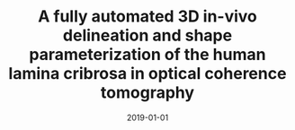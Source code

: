 ---
# Documentation: https://wowchemy.com/docs/managing-content/

title: A fully automated 3D in-vivo delineation and shape parameterization of the
  human lamina cribrosa in optical coherence tomography
subtitle: ''
summary: ''
authors:
- Piotr Syga
- Cezary Sielużycki
- Patrycja L. Krzyżanowska-Berkowska
- Daoud R. Iskander
tags: []
categories: []
date: '2019-01-01'
lastmod: 2022-10-07T05:43:07Z
featured: false
draft: false

# Featured image
# To use, add an image named `featured.jpg/png` to your page's folder.
# Focal points: Smart, Center, TopLeft, Top, TopRight, Left, Right, BottomLeft, Bottom, BottomRight.
image:
  caption: ''
  focal_point: ''
  preview_only: false

# Projects (optional).
#   Associate this post with one or more of your projects.
#   Simply enter your project's folder or file name without extension.
#   E.g. `projects = ["internal-project"]` references `content/project/deep-learning/index.md`.
#   Otherwise, set `projects = []`.
projects: []
publishDate: '2022-10-07T05:43:05.998401Z'
publication_types:
- '2'
abstract: ''
publication: '*IEEE Transactions on Biomedical Engineering*'
doi: 10.1109/TBME.2018.2873893
---